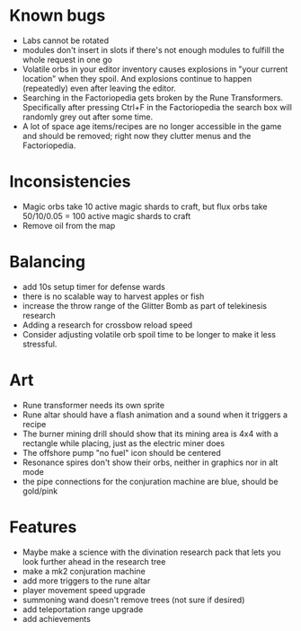 # Known bugs

* Labs cannot be rotated
* modules don't insert in slots if there's not enough modules to fulfill the
  whole request in one go
* Volatile orbs in your editor inventory causes explosions in "your current location" when they spoil. And explosions continue to happen (repeatedly) even after leaving the editor.
* Searching in the Factoriopedia gets broken by the Rune Transformers. Specifically after pressing Ctrl+F in the Factoriopedia the search box will randomly grey out after some time.
* A lot of space age items/recipes are no longer accessible in the game and should be removed; right now they clutter menus and the Factoriopedia.

# Inconsistencies

* Magic orbs take 10 active magic shards to craft, but flux orbs take 50/10/0.05 = 100 active magic shards to craft
* Remove oil from the map

# Balancing

* add 10s setup timer for defense wards
* there is no scalable way to harvest apples or fish
* increase the throw range of the Glitter Bomb as part of telekinesis research
* Adding a research for crossbow reload speed
* Consider adjusting volatile orb spoil time to be longer to make it less stressful.

# Art

* Rune transformer needs its own sprite
* Rune altar should have a flash animation and a sound when it triggers a recipe
* The burner mining drill should show that its mining area is 4x4 with a rectangle while placing, just as the electric miner does
* The offshore pump "no fuel" icon should be centered
* Resonance spires don't show their orbs, neither in graphics nor in alt mode
* the pipe connections for the conjuration machine are blue, should be gold/pink

# Features

* Maybe make a science with the divination research pack that lets you look
  further ahead in the research tree
* make a mk2 conjuration machine
* add more triggers to the rune altar
* player movement speed upgrade
* summoning wand doesn't remove trees (not sure if desired)
* add teleportation range upgrade
* add achievements
